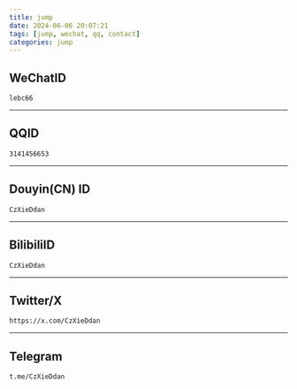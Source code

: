 ```yaml
---
title: jump
date: 2024-06-06 20:07:21
tags: [jump, wechat, qq, contact]
categories: jump
---
```


WeChatID
---
```
lebc66
```

---

QQID
---
```
3141456653
```

---

Douyin(CN) ID
---
```
CzXieDdan
```

---

BilibiliID
---
```
CzXieDdan
```

---

Twitter/X
---
```
https://x.com/CzXieDdan
```

---

Telegram
---
```
t.me/CzXieDdan
```



